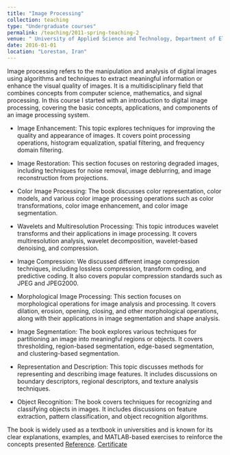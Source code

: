 ```yaml
---
title: "Image Processing"
collection: teaching
type: "Undergraduate courses"
permalink: /teaching/2011-spring-teaching-2
venue: " University of Applied Science and Technology, Department of Electronic"
date: 2016-01-01
location: "Lorestan, Iran"
---
```

 
Image processing refers to the manipulation and analysis of digital images using algorithms and techniques to extract meaningful information or enhance the visual quality of images. It is a multidisciplinary field that combines concepts from computer science, mathematics, and signal processing.
In this course I started with an introduction to digital image processing, covering the basic concepts, applications, and components of an image processing system.

- Image Enhancement:
 This topic explores techniques for improving the quality and appearance of images. It covers point processing operations, histogram equalization, spatial filtering, and frequency domain filtering.

- Image Restoration:
This section focuses on restoring degraded images, including techniques for noise removal, image deblurring, and image reconstruction from projections.

- Color Image Processing: 
The book discusses color representation, color models, and various color image processing operations such as color transformations, color image enhancement, and color image segmentation.

- Wavelets and Multiresolution Processing:
This topic introduces wavelet transforms and their applications in image processing. It covers multiresolution analysis, wavelet decomposition, wavelet-based denoising, and compression.

- Image Compression: 
We discussed different image compression techniques, including lossless compression, transform coding, and predictive coding. It also covers popular compression standards such as JPEG and JPEG2000.

- Morphological Image Processing:
This section focuses on morphological operations for image analysis and processing. It covers dilation, erosion, opening, closing, and other morphological operations, along with their applications in image segmentation and shape analysis.

- Image Segmentation:
The book explores various techniques for partitioning an image into meaningful regions or objects. It covers thresholding, region-based segmentation, edge-based segmentation, and clustering-based segmentation.

- Representation and Description: 
This topic discusses methods for representing and describing image features. It includes discussions on boundary descriptors, regional descriptors, and texture analysis techniques.

- Object Recognition: 
The book covers techniques for recognizing and classifying objects in images. It includes discussions on feature extraction, pattern classification, and object recognition algorithms.

The book is widely used as a textbook in universities and is known for its clear explanations, examples, and MATLAB-based exercises to reinforce the concepts presented [Reference](https://sde.uoc.ac.in/sites/default/files/sde_videos/Digital%20Image%20Processing%203rd%20ed.%20-%20R.%20Gonzalez,%20R.%20Woods-ilovepdf-compressed.pdf). [Certificate](/files/bojan.jpg)



